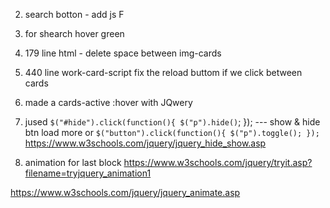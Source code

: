 
2. search botton  -  add js F
4. for shearch hover green 

6. 179 line  html - delete space between img-cards

7. 440 line  work-card-script fix the reload buttom if we click between cards 

8. made a cards-active :hover  with JQwery 

9. jused `$("#hide").click(function(){
  $("p").hide()`;
});  --- show & hide btn load more  or `$("button").click(function(){
  $("p").toggle();
});`  https://www.w3schools.com/jquery/jquery_hide_show.asp

10. animation for last block https://www.w3schools.com/jquery/tryit.asp?filename=tryjquery_animation1

https://www.w3schools.com/jquery/jquery_animate.asp


